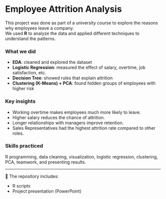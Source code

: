 # Employee Attrition Analysis

This project was done as part of a university course to explore the reasons why employees leave a company.  
We used **R** to analyze the data and applied different techniques to understand the patterns.

### What we did
- **EDA**: cleaned and explored the dataset  
- **Logistic Regression**: measured the effect of salary, overtime, job satisfaction, etc.  
- **Decision Tree**: showed rules that explain attrition  
- **Clustering (K-Means) + PCA**: found hidden groups of employees with higher risk  

### Key insights
- Working overtime makes employees much more likely to leave.  
- Higher salary reduces the chance of attrition.  
- Longer relationships with managers improve retention.  
- Sales Representatives had the highest attrition rate compared to other roles.  

### Skills practiced
R programming, data cleaning, visualization, logistic regression, clustering, PCA, teamwork, and presenting results.

---

📂 The repository includes:
- R scripts  
- Project presentation (PowerPoint)  
